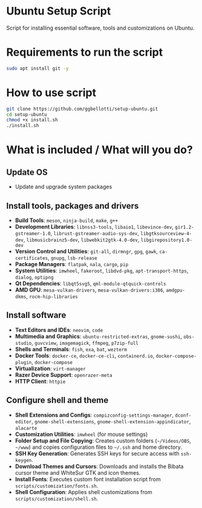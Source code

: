 # Ubuntu Setup Script
Script for installing essential software, tools and customizations on Ubuntu.

# Requirements to run the script
```bash
sudo apt install git -y
```

# How to use script
```bash
git clone https://github.com/ggbellotti/setup-ubuntu.git
cd setup-ubuntu
chmod +x install.sh
./install.sh
```
# What is included / What will you do?

## Update OS
* Update and upgrade system packages

## Install tools, packages and drivers
* **Build Tools**: `meson`, `ninja-build`, `make`, `g++`
* **Development Libraries**: `libnss3-tools`, `libaio1`, `libevince-dev`, `gir1.2-gstreamer-1.0`, `librust-gstreamer-audio-sys-dev`, `libgtksourceview-4-dev`, `libmusicbrainz5-dev`, `libwebkit2gtk-4.0-dev`, `libgirepository1.0-dev`
* **Version Control and Utilities**: `git-all`, `dirmngr`, `gpg`, `gawk`, `ca-certificates`, `gnupg`, `lsb-release`
* **Package Managers**: `flatpak`, `nala`, `cargo`, `pip`
* **System Utilities**: `imwheel`, `fakeroot`, `libdvd-pkg`, `apt-transport-https`, `dialog`, `optipng`
* **Qt Dependencies**: `libqt5svg5`, `qml-module-qtquick-controls`
* **AMD GPU**: `mesa-vulkan-drivers`, `mesa-vulkan-drivers:i386`, `amdgpu-dkms`, `rocm-hip-libraries`

## Install software
* **Text Editors and IDEs**: `neovim`, `code`
* **Multimedia and Graphics**: `ubuntu-restricted-extras`, `gnome-sushi`, `obs-studio`, `guvcview`, `imagemagick`, `ffmpeg`, `p7zip-full`
* **Shells and Terminals**: `fish`, `exa`, `bat`, `wezterm`
* **Docker Tools**: `docker-ce`, `docker-ce-cli`, `containerd.io`, `docker-compose-plugin`, `docker-compose`
* **Virtualization**: `virt-manager`
* **Razer Device Support**: `openrazer-meta`
* **HTTP Client**: `httpie`

## Configure shell and theme
* **Shell Extensions and Configs**: `compizconfig-settings-manager`, `dconf-editor`, `gnome-shell-extensions`, `gnome-shell-extension-appindicator`, `alacarte`
* **Customization Utilities**: `imwheel` (for mouse settings)
* **Folder Setup and File Copying**: Creates custom folders (`~/Videos/OBS`, `~/www`) and copies configuration files to `~/.ssh` and home directory.
* **SSH Key Generation**: Generates SSH keys for secure access with `ssh-keygen`.
* **Download Themes and Cursors**: Downloads and installs the Bibata cursor theme and WhiteSur GTK and icon themes.
* **Install Fonts**: Executes custom font installation script from `scripts/customization/fonts.sh`.
* **Shell Configuration**: Applies shell customizations from `scripts/customization/shell.sh`.
